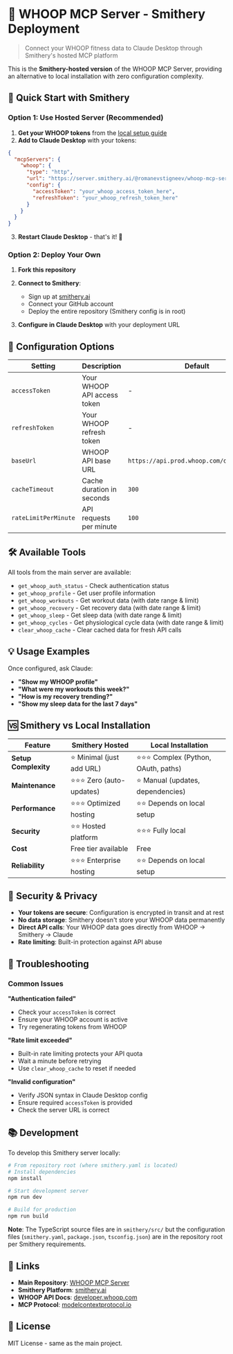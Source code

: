 # 🏃 WHOOP MCP Server - Smithery Deployment

> Connect your WHOOP fitness data to Claude Desktop through Smithery's hosted MCP platform

This is the **Smithery-hosted version** of the WHOOP MCP Server, providing an alternative to local installation with zero configuration complexity.

## 🚀 Quick Start with Smithery

### Option 1: Use Hosted Server (Recommended)

1. **Get your WHOOP tokens** from the [local setup guide](../README.md#3-setup)
2. **Add to Claude Desktop** with your tokens:

```json
{
  "mcpServers": {
    "whoop": {
      "type": "http", 
      "url": "https://server.smithery.ai/@romanevstigneev/whoop-mcp-server/mcp",
      "config": {
        "accessToken": "your_whoop_access_token_here",
        "refreshToken": "your_whoop_refresh_token_here"
      }
    }
  }
}
```

3. **Restart Claude Desktop** - that's it! 🎉

### Option 2: Deploy Your Own

1. **Fork this repository**
2. **Connect to Smithery**:
   - Sign up at [smithery.ai](https://smithery.ai)
   - Connect your GitHub account
   - Deploy the entire repository (Smithery config is in root)

3. **Configure in Claude Desktop** with your deployment URL

## 🔧 Configuration Options

| Setting | Description | Default | Required |
|---------|-------------|---------|----------|
| `accessToken` | Your WHOOP API access token | - | ✅ |
| `refreshToken` | Your WHOOP refresh token | - | ❌ |
| `baseUrl` | WHOOP API base URL | `https://api.prod.whoop.com/developer/v1` | ❌ |
| `cacheTimeout` | Cache duration in seconds | `300` | ❌ |
| `rateLimitPerMinute` | API requests per minute | `100` | ❌ |

## 🛠️ Available Tools

All tools from the main server are available:

- `get_whoop_auth_status` - Check authentication status
- `get_whoop_profile` - Get user profile information  
- `get_whoop_workouts` - Get workout data (with date range & limit)
- `get_whoop_recovery` - Get recovery data (with date range & limit)
- `get_whoop_sleep` - Get sleep data (with date range & limit)
- `get_whoop_cycles` - Get physiological cycle data (with date range & limit)
- `clear_whoop_cache` - Clear cached data for fresh API calls

## 💡 Usage Examples

Once configured, ask Claude:
- **"Show my WHOOP profile"**
- **"What were my workouts this week?"**
- **"How is my recovery trending?"**
- **"Show my sleep data for the last 7 days"**

## 🆚 Smithery vs Local Installation

| Feature | Smithery Hosted | Local Installation |
|---------|-----------------|-------------------|
| **Setup Complexity** | ⭐ Minimal (just add URL) | ⭐⭐⭐ Complex (Python, OAuth, paths) |
| **Maintenance** | ⭐⭐⭐ Zero (auto-updates) | ⭐ Manual (updates, dependencies) |
| **Performance** | ⭐⭐⭐ Optimized hosting | ⭐⭐ Depends on local setup |
| **Security** | ⭐⭐ Hosted platform | ⭐⭐⭐ Fully local |
| **Cost** | Free tier available | Free |
| **Reliability** | ⭐⭐⭐ Enterprise hosting | ⭐⭐ Depends on local setup |

## 🔐 Security & Privacy

- **Your tokens are secure**: Configuration is encrypted in transit and at rest
- **No data storage**: Smithery doesn't store your WHOOP data permanently
- **Direct API calls**: Your WHOOP data goes directly from WHOOP → Smithery → Claude
- **Rate limiting**: Built-in protection against API abuse

## 🐛 Troubleshooting

### Common Issues

**"Authentication failed"**
- Check your `accessToken` is correct
- Ensure your WHOOP account is active
- Try regenerating tokens from WHOOP

**"Rate limit exceeded"**
- Built-in rate limiting protects your API quota
- Wait a minute before retrying
- Use `clear_whoop_cache` to reset if needed

**"Invalid configuration"**
- Verify JSON syntax in Claude Desktop config
- Ensure required `accessToken` is provided
- Check the server URL is correct

## 📚 Development

To develop this Smithery server locally:

```bash
# From repository root (where smithery.yaml is located)
# Install dependencies
npm install

# Start development server
npm run dev

# Build for production
npm run build
```

**Note**: The TypeScript source files are in `smithery/src/` but the configuration files (`smithery.yaml`, `package.json`, `tsconfig.json`) are in the repository root per Smithery requirements.

## 🔗 Links

- **Main Repository**: [WHOOP MCP Server](../README.md)
- **Smithery Platform**: [smithery.ai](https://smithery.ai)
- **WHOOP API Docs**: [developer.whoop.com](https://developer.whoop.com)
- **MCP Protocol**: [modelcontextprotocol.io](https://modelcontextprotocol.io)

## 📄 License

MIT License - same as the main project.